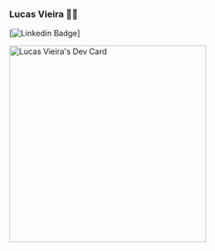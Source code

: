 ### Lucas Vieira :man_technologist:

[![Linkedin Badge](https://img.shields.io/badge/-LinkedIn-blue?style=flat-square&logo=Linkedin&logoColor=white&link=https://www.linkedin.com/in/lucas-vieira-66ba32173/)]

<a href="https://app.daily.dev/lucaasviieira"><img src="https://api.daily.dev/devcards/v2/ZkrFhbd5wmIKovPTkzjc8.png?type=default&r=0hr" width="356" alt="Lucas Vieira's Dev Card"/></a>


